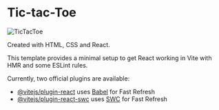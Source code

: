 # Tic-tac-Toe

![TicTacToe](https://github.com/user-attachments/assets/1ded7389-f22a-4db7-b92c-6e0a4fe48811)

Created with HTML, CSS and React.

This template provides a minimal setup to get React working in Vite with HMR and some ESLint rules.

Currently, two official plugins are available:

- [@vitejs/plugin-react](https://github.com/vitejs/vite-plugin-react/blob/main/packages/plugin-react/README.md) uses [Babel](https://babeljs.io/) for Fast Refresh
- [@vitejs/plugin-react-swc](https://github.com/vitejs/vite-plugin-react-swc) uses [SWC](https://swc.rs/) for Fast Refresh
